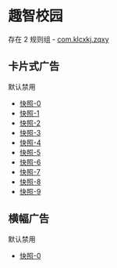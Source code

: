 # 趣智校园

存在 2 规则组 - [com.klcxkj.zqxy](/src/apps/com.klcxkj.zqxy.ts)

## 卡片式广告

默认禁用

- [快照-0](https://i.gkd.li/import/13195649)
- [快照-1](https://i.gkd.li/import/12781415)
- [快照-2](https://i.gkd.li/import/12781461)
- [快照-3](https://i.gkd.li/import/13488673)
- [快照-4](https://i.gkd.li/import/13546464)
- [快照-5](https://i.gkd.li/import/13071301)
- [快照-6](https://i.gkd.li/import/13274836)
- [快照-7](https://i.gkd.li/import/13274836)
- [快照-8](https://i.gkd.li/import/13707849)
- [快照-9](https://i.gkd.li/import/13274838)

## 横幅广告

默认禁用

- [快照-0](https://i.gkd.li/import/13488870)
